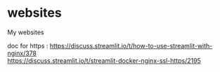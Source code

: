 # websites
My websites

doc for https : https://discuss.streamlit.io/t/how-to-use-streamlit-with-nginx/378  
                https://discuss.streamlit.io/t/streamlit-docker-nginx-ssl-https/2195

